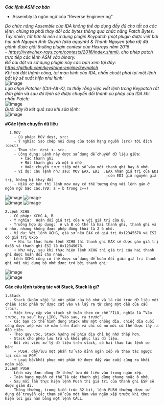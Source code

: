_**Các lệnh ASM cơ bản**_  
  - Assembly là ngôn ngữ của “Reverse Engineering”

_Do chức năng Assemble của IDA không thể áp dụng đầy đủ cho tất cả các lệnh, chúng ta phải thay đổi các bytes thông qua chức năng Patch Bytes.  
Tuy nhiên, tốt hơn là nên sử dụng plugin Keypatch (một plugin được viết bởi hai anh Nguyen Anh Quynh (aka aquynh) & Thanh Nguyen (aka rd) đã giành được giải thưởng plugin contest của Hexrays năm 2016  
– https://www.hex-rays.com/contests/2016/index.shtml), cho phép patch trực tiếp các lệnh ASM vào binary.  
Để cài đặt và sử dụng plugin này các bạn xem tại đây: https://github.com/keystone-engine/keypatch  
Khi cài đặt thành công, tại màn hình của IDA, nhấn chuột phải tại một lệnh bất kỳ sẽ xuất hiện như hình:_  
![image](https://github.com/AnVinh07/AnVinh07/assets/131764804/6b0eef85-2a59-48b8-abc4-4848523474ab)  
_Lựa chọn Patcher (Ctrl-Alt-K), ta thấy rằng việc viết lệnh trong Keypatch rất đơn giản và sau đó lệnh sẽ được chuyển đổi thành cú pháp của IDA khi nhấn Patch:_  
![image](https://github.com/AnVinh07/AnVinh07/assets/131764804/3cef6f55-a74c-4688-9bce-5de4209855fc)  
_Dưới đây là kết quả sau khi sửa lệnh:_  
![image](https://github.com/AnVinh07/AnVinh07/assets/131764804/6a7ec72b-5696-41a9-9112-4705b30e665c)

**#Các lệnh chuyển dữ liệu**  
```
  1.MOV  
    - Cú pháp: MOV dest, src:    
    - Ý nghĩa: Sao chép nội dung của toán hạng nguồn (src) tới đích (dest)  
    - Thao tác: dest <- src.  
    - Công dụng: Lệnh này được sử dụng để chuyển dữ liệu giữa:  
       + Các thanh ghi  
       + Một thanh ghi và một ô nhớ  
       + Hoặc chuyển trực tiếp một số vào một thanh ghi hay ô nhớ.
    - Ví dụ: Câu lệnh như sau: MOV EAX, EDI  ;EAX nhận giá trị của EDI
                                              ;còn EDI giữ nguyên giá trị, không bị thay đổi  
    - Hiểu cơ bản thì lệnh mov này có thể tương ứng với lệnh gán ở ngôn ngữ bậc cao.(VD: a = b trong c++)  
```
![image](https://github.com/AnVinh07/AnVinh07/assets/131764804/d8d27e61-7baf-42f5-a48e-1969f7d16f30)  ![image](https://github.com/AnVinh07/AnVinh07/assets/131764804/511f30a5-cdcb-43a4-9403-16fd583cae7a)    
![image](https://github.com/AnVinh07/AnVinh07/assets/131764804/8f1e87f3-e19a-4311-a345-cba8f37b86fc)  ![image](https://github.com/AnVinh07/AnVinh07/assets/131764804/b5bded58-145d-4393-acf5-3d280b47d575)  
```
2.Lệnh XCHG     
  - Cú pháp: XCHG A, B
  - Ý nghĩa:  Hoán đổi giá trị của A với giá trị của B.
  - Trường hợp áp dụng:  A và B có thể là hai thanh ghi, thanh ghi và ô nhớ, nhưng không được phép đồng thời là 2 ô nhớ.
  - Ví dụ: Với lệnh XCHG, giả sử nếu EAX có giá trị 0x12345678 và ESI có giá trị 0x55
    + Khi ta thực hiện lệnh XCHG thì thanh ghi EAX sẽ được gán giá trị 0x55 và thanh ghi ESI là 0x12345678.  
    + Như vậy, sau khi thực hiện lệnh XCHG thì giá trị của hai thanh ghi được hoán đổi cho nhau.
  - Lệnh XCHG cũng có thể được sử dụng để hoán đổi giữa giá trị thanh ghi với nội dung bộ nhớ được trỏ bởi thanh ghi:  
```
![image](https://github.com/AnVinh07/AnVinh07/assets/131764804/5fc3f504-24cb-4d57-ba36-8a9bd30cc3fe)  
![image](https://github.com/AnVinh07/AnVinh07/assets/131764804/4c22c674-cb86-4204-b666-f42751ff2ad6)  

**Các câu lệnh tương tác với Stack, Stack là gì?**
```
1.Stack
  - Stack (Ngăn xếp) là một phần của bộ nhớ và là cấu trúc dữ liệu một chiều (các phần tử được cất vào và lấy ra từ cùng một đầu của cấu trúc).
  - Việc truy cập vào stack sẽ tuân theo cơ chế FILO, nghĩa là “Vào trước, ra sau” hay LIFO, “Vào sau, ra trước”.
  - Các bạn có thể hình dung Stack như một chồng đĩa, chiếc đĩa cuối cùng được xếp vào sẽ nằm trên đỉnh và chỉ có nó mới có thể được lấy ra đầu tiên.
  - Theo quy ước, Stack hướng về phía địa chỉ bộ nhớ thấp hơn.
  - Stack cho phép lưu trữ và khôi phục lại dữ liệu.
  - Đối với việc xử lý dữ liệu trên stack, có hai thao tác lệnh cơ bản:
    + PUSH, đẩy/lưu một phần tử vào đỉnh ngăn xếp và thao tác ngược lại của nó POP.
    + Loại bỏ/khôi phục một phần từ được đẩy vào cuối cùng ra khỏi ngăn xếp.  
2.Lệnh PUSH  
  - Lệnh này được dùng để thêm/ lưu dữ liệu vào trong ngăn xếp.
  - Toán hạng nguồn có thể là các thanh ghi dùng chung hoặc ô nhớ.
  - Sau mỗi lần thực hiện lệnh Push thì giá trị của thanh ghi ESP sẽ được giảm đi.
  - Thông thường, trong kiến trúc 32 bit, lệnh PUSH thường được sử dụng để truyền các tham số của một hàm vào ngăn xếp trước khi thực hiện lời gọi hàm bằng một lệnh CALL.  
```





  
